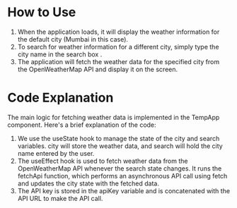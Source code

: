 # How to Use
  1) When the application loads, it will display the weather information for the default city (Mumbai in this case).
  2) To search for weather information for a different city, simply type the city name in the search box .
  3) The application will fetch the weather data for the specified city from the OpenWeatherMap API and display it on the screen.

# Code Explanation
The main logic for fetching weather data is implemented in the TempApp component. Here's a brief explanation of the code:
  1) We use the useState hook to manage the state of the city and search variables. city will store the weather data, and search will hold the city name entered by 
     the user.
  2) The useEffect hook is used to fetch weather data from the OpenWeatherMap API whenever the search state changes. It runs the fetchApi function, which performs an 
     asynchronous API call using fetch and updates the city state with the fetched data.
  3) The API key is stored in the apiKey variable and is concatenated with the API URL to make the API call.
